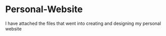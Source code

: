 # Personal-Website
I have attached the files that went into creating and designing my personal website
